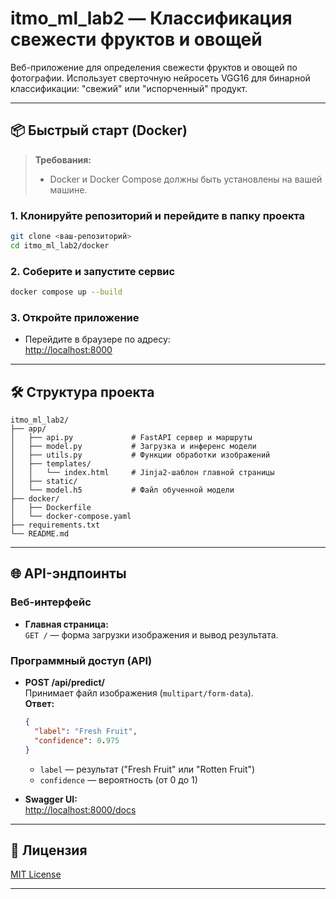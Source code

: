 # itmo_ml_lab2 — Классификация свежести фруктов и овощей

Веб-приложение для определения свежести фруктов и овощей по фотографии. Использует сверточную нейросеть VGG16 для бинарной классификации: "свежий" или "испорченный" продукт.

---

## 📦 Быстрый старт (Docker)

> **Требования:**  
> - Docker и Docker Compose должны быть установлены на вашей машине.

### 1. Клонируйте репозиторий и перейдите в папку проекта

```bash
git clone <ваш-репозиторий>
cd itmo_ml_lab2/docker
```

### 2. Соберите и запустите сервис

```bash
docker compose up --build
```

### 3. Откройте приложение

- Перейдите в браузере по адресу:  
  [http://localhost:8000](http://localhost:8000)

---

## 🛠️ Структура проекта

```
itmo_ml_lab2/
├── app/
│   ├── api.py             # FastAPI сервер и маршруты
│   ├── model.py           # Загрузка и инференс модели
│   ├── utils.py           # Функции обработки изображений
│   ├── templates/
│   │   └── index.html     # Jinja2-шаблон главной страницы
│   ├── static/
│   └── model.h5           # Файл обученной модели
├── docker/
│   ├── Dockerfile
│   └── docker-compose.yaml
├── requirements.txt
└── README.md
```

---

## 🌐 API-эндпоинты

### Веб-интерфейс

- **Главная страница:**  
  `GET /` — форма загрузки изображения и вывод результата.

### Программный доступ (API)

- **POST /api/predict/**  
  Принимает файл изображения (`multipart/form-data`).  
  **Ответ:**
  ```json
  {
    "label": "Fresh Fruit",
    "confidence": 0.975
  }
  ```
  - `label` — результат ("Fresh Fruit" или "Rotten Fruit")
  - `confidence` — вероятность (от 0 до 1)

- **Swagger UI:**  
  [http://localhost:8000/docs](http://localhost:8000/docs)

---

## 📝 Лицензия

[MIT License](LICENSE)

---
